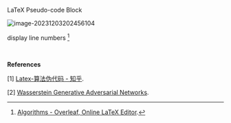 LaTeX Pseudo-code Block



![image-20231203202456104](https://raw.githubusercontent.com/HelloWorld-1017/blog-images/main/imgs/202312032025715.png)

display line numbers [^3]









<br>

**References**

[1] [Latex-算法伪代码 - 知乎](https://zhuanlan.zhihu.com/p/266241159).

[2] [Wasserstein Generative Adversarial Networks](https://proceedings.mlr.press/v70/arjovsky17a.html).

[^3]: [Algorithms - Overleaf, Online LaTeX Editor](https://www.overleaf.com/learn/latex/Algorithms).

